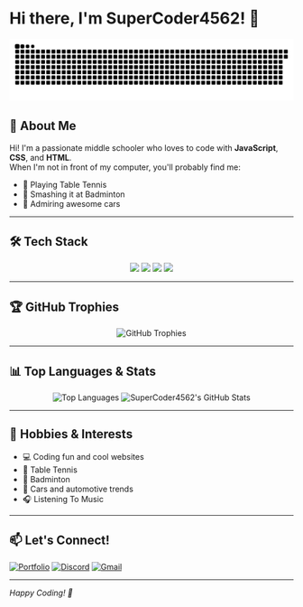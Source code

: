 # Hi there, I'm SuperCoder4562! 👋

![GitHub Snake](https://raw.githubusercontent.com/OfficialCodeVoyage/OfficialCodeVoyage/refs/heads/output/github-snake-dark.svg) 

## 🚀 About Me
Hi! I'm a passionate middle schooler who loves to code with **JavaScript**, **CSS**, and **HTML**.<br>
When I'm not in front of my computer, you'll probably find me:
- 🏓 Playing Table Tennis
- 🏸 Smashing it at Badminton
- 🚗 Admiring awesome cars

---

## 🛠️ Tech Stack

<p align="center">
  <img src="https://img.shields.io/badge/JavaScript-F7DF1E?style=for-the-badge&logo=javascript&logoColor=black"/>
  <img src="https://img.shields.io/badge/HTML5-E34F26?style=for-the-badge&logo=html5&logoColor=white"/>
  <img src="https://img.shields.io/badge/CSS3-1572B6?style=for-the-badge&logo=css3&logoColor=white"/>
  <img src="https://img.shields.io/badge/React-20232A?style=for-the-badge&logo=react&logoColor=61DAFB"/>
</p>

---

## 🏆 GitHub Trophies

<p align="center">
  <img src="https://github-profile-trophy.vercel.app/?username=SuperCoder4562&theme=tokyonight&margin-w=15&margin-h=15" alt="GitHub Trophies"/>
</p>

---

## 📊 Top Languages & Stats

<p align="center">
  <img src="https://github-readme-stats.vercel.app/api/top-langs/?username=SuperCoder4562&layout=compact&theme=tokyonight" alt="Top Languages" />
  <img src="https://github-readme-stats.vercel.app/api?username=SuperCoder4562&show_icons=true&theme=tokyonight" alt="SuperCoder4562's GitHub Stats" />
</p>

---

## 🌟 Hobbies & Interests

- 💻 Coding fun and cool websites
- 🏓 Table Tennis
- 🏸 Badminton
- 🚗 Cars and automotive trends
- 🎧 Listening To Music

---

## 📫 Let's Connect!

[![Portfolio](https://img.shields.io/badge/Portfolio-000?style=for-the-badge&logo=vercel&logoColor=white)](#)
[![Discord](https://img.shields.io/badge/Discord-5865F2?style=for-the-badge&logo=discord&logoColor=white)](https://discord.com/users/1187183381398695947)
[![Gmail](https://img.shields.io/badge/Gmail-D14836?style=for-the-badge&logo=gmail&logoColor=white)](mailto:mubashshir.sikander@gmail.com)
<br>

---

*Happy Coding! 🚀*
